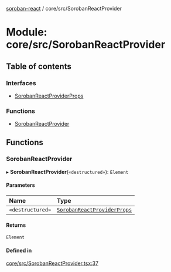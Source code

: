 [soroban-react](../README.md) / core/src/SorobanReactProvider

# Module: core/src/SorobanReactProvider

## Table of contents

### Interfaces

- [SorobanReactProviderProps](../interfaces/core_src_SorobanReactProvider.SorobanReactProviderProps.md)

### Functions

- [SorobanReactProvider](core_src_SorobanReactProvider.md#sorobanreactprovider)

## Functions

### SorobanReactProvider

▸ **SorobanReactProvider**(`«destructured»`): `Element`

#### Parameters

| Name | Type |
| :------ | :------ |
| `«destructured»` | [`SorobanReactProviderProps`](../interfaces/core_src_SorobanReactProvider.SorobanReactProviderProps.md) |

#### Returns

`Element`

#### Defined in

[core/src/SorobanReactProvider.tsx:37](https://github.com/esteblock/soroban-react/blob/041a6c6/packages/core/src/SorobanReactProvider.tsx#L37)

